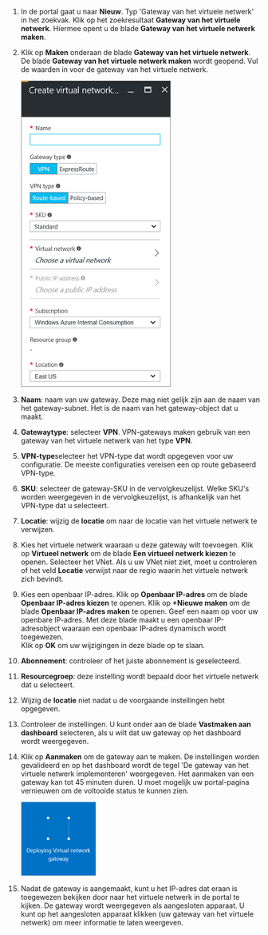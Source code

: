 1. In de portal gaat u naar **Nieuw**. Typ 'Gateway van het virtuele netwerk' in het zoekvak. Klik op het zoekresultaat **Gateway van het virtuele netwerk**. Hiermee opent u de blade **Gateway van het virtuele netwerk maken**.
2. Klik op **Maken** onderaan de blade **Gateway van het virtuele netwerk**. De blade **Gateway van het virtuele netwerk maken** wordt geopend. Vul de waarden in voor de gateway van het virtuele netwerk.

    ![Velden van de blade Gateway van het virtuele netwerk maken](./media/vpn-gateway-add-gw-rm-portal-include/createvnetgw300.png "Create virtual network gateway blade fields")

3. **Naam**: naam van uw gateway. Deze mag niet gelijk zijn aan de naam van het gateway-subnet. Het is de naam van het gateway-object dat u maakt.

4. **Gatewaytype**: selecteer **VPN**. VPN-gateways maken gebruik van een gateway van het virtuele netwerk van het type **VPN**. 

5. **VPN-type**selecteer het VPN-type dat wordt opgegeven voor uw configuratie. De meeste configuraties vereisen een op route gebaseerd VPN-type.

6. **SKU**: selecteer de gateway-SKU in de vervolgkeuzelijst. Welke SKU's worden weergegeven in de vervolgkeuzelijst, is afhankelijk van het VPN-type dat u selecteert.

7. **Locatie**: wijzig de **locatie** om naar de locatie van het virtuele netwerk te verwijzen.
 
8. Kies het virtuele netwerk waaraan u deze gateway wilt toevoegen. Klik op **Virtueel netwerk** om de blade **Een virtueel netwerk kiezen** te openen. Selecteer het VNet. Als u uw VNet niet ziet, moet u controleren of het veld **Locatie** verwijst naar de regio waarin het virtuele netwerk zich bevindt.

9. Kies een openbaar IP-adres. Klik op **Openbaar IP-adres** om de blade **Openbaar IP-adres kiezen** te openen. Klik op **+Nieuwe maken** om de blade **Openbaar IP-adres maken** te openen. Geef een naam op voor uw openbare IP-adres. Met deze blade maakt u een openbaar IP-adresobject waaraan een openbaar IP-adres dynamisch wordt toegewezen.<br>Klik op **OK** om uw wijzigingen in deze blade op te slaan.

10. **Abonnement**: controleer of het juiste abonnement is geselecteerd.

11. **Resourcegroep**: deze instelling wordt bepaald door het virtuele netwerk dat u selecteert. 

12. Wijzig de **locatie** niet nadat u de voorgaande instellingen hebt opgegeven.

13. Controleer de instellingen. U kunt onder aan de blade **Vastmaken aan dashboard** selecteren, als u wilt dat uw gateway op het dashboard wordt weergegeven.

14. Klik op **Aanmaken** om de gateway aan te maken. De instellingen worden gevalideerd en op het dashboard wordt de tegel 'De gateway van het virtuele netwerk implementeren' weergegeven. Het aanmaken van een gateway kan tot 45 minuten duren. U moet mogelijk uw portal-pagina vernieuwen om de voltooide status te kunnen zien.

    ![De gateway van een virtueel netwerk implementeren](./media/vpn-gateway-add-gw-rm-portal-include/deployvnetgw150.png "Deploying Virtual network gateway")

11. Nadat de gateway is aangemaakt, kunt u het IP-adres dat eraan is toegewezen bekijken door naar het virtuele netwerk in de portal te kijken. De gateway wordt weergegeven als aangesloten apparaat. U kunt op het aangesloten apparaat klikken (uw gateway van het virtuele netwerk) om meer informatie te laten weergeven.





<!--HONumber=Oct16_HO1-->


